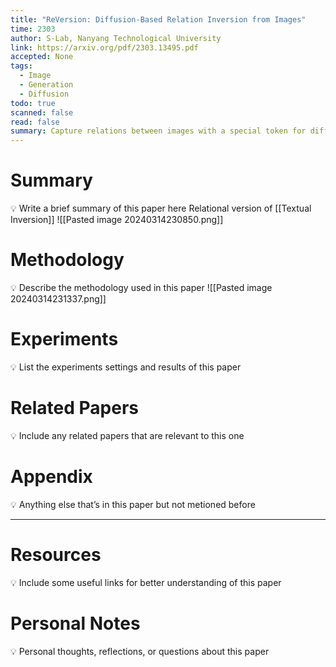 ```yaml
---
title: "ReVersion: Diffusion-Based Relation Inversion from Images"
time: 2303
author: S-Lab, Nanyang Technological University
link: https://arxiv.org/pdf/2303.13495.pdf
accepted: None
tags:
  - Image
  - Generation
  - Diffusion
todo: true
scanned: false
read: false
summary: Capture relations between images with a special token for diffusion model
---
```

# Summary
💡 Write a brief summary of this paper here
Relational version of [[Textual Inversion]]
![[Pasted image 20240314230850.png]]
# Methodology
💡 Describe the methodology used in this paper
![[Pasted image 20240314231337.png]]

# Experiments
💡 List the experiments settings and results of this paper

# Related Papers
💡 Include any related papers that are relevant to this one

# Appendix
💡 Anything else that’s in this paper but not metioned before

---
# Resources
💡 Include some useful links for better understanding of this paper

# Personal Notes
💡 Personal thoughts, reflections, or questions about this paper